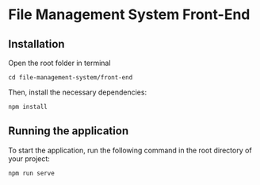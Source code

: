 # File Management System Front-End

## Installation
Open the root folder in terminal
```
cd file-management-system/front-end
```

Then, install the necessary dependencies:
```
npm install
```

## Running the application
To start the application, run the following command in the root directory of your project:
```
npm run serve
```
